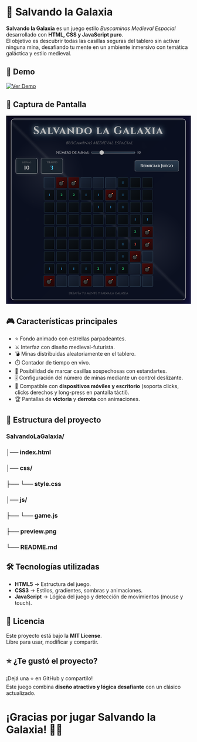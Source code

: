 # 🌌 Salvando la Galaxia

**Salvando la Galaxia** es un juego estilo *Buscaminas Medieval Espacial* desarrollado con **HTML, CSS y JavaScript puro**.  
El objetivo es descubrir todas las casillas seguras del tablero sin activar ninguna mina, desafiando tu mente en un ambiente inmersivo con temática galáctica y estilo medieval.

## 🚀 Demo
[![Ver Demo](https://img.shields.io/badge/Ver_Demo-%20-%20?style=for-the-badge&logo=github&logoColor=white&labelColor=424242&color=C0C0C0)](https://ramirezthomasalan.github.io/SalvandoLaGalaxia/)

## 📸 Captura de Pantalla
![Captura del juego](preview.png)

## 🎮 Características principales

- ⭐ Fondo animado con estrellas parpadeantes.
- ⚔️ Interfaz con diseño medieval-futurista.
- 💣 Minas distribuidas aleatoriamente en el tablero.
- ⏱️ Contador de tiempo en vivo.
- 🚩 Posibilidad de marcar casillas sospechosas con estandartes.
- 🎚️ Configuración del número de minas mediante un control deslizante.
- 📱 Compatible con **dispositivos móviles y escritorio** (soporta clicks, clicks derechos y long-press en pantalla táctil).
- 🏆 Pantallas de **victoria** y **derrota** con animaciones.

## 📂 Estructura del proyecto
### SalvandoLaGalaxia/
### │── index.html
### │── css/
### ├── └── style.css 
### │── js/
### ├── └── game.js
### ├── preview.png 
### └── README.md  

## 🛠️ Tecnologías utilizadas

- **HTML5** → Estructura del juego.  
- **CSS3** → Estilos, gradientes, sombras y animaciones.  
- **JavaScript** → Lógica del juego y detección de movimientos (mouse y touch). 

## 📝 Licencia
Este proyecto está bajo la **MIT License**.  
Libre para usar, modificar y compartir.  

## ⭐ ¿Te gustó el proyecto?
¡Dejá una ⭐ en GitHub y compartilo!  
Este juego combina **diseño atractivo y lógica desafiante** con un clásico actualizado.  

# ¡Gracias por jugar **Salvando la Galaxia**! 🎯✨ 